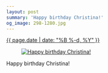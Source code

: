 ```yaml
---
layout: post
summary: 'Happy birthday Christina!'
og_image: 298-1280.jpg
---
```


<div class="post">
 <time>
  <a href="/298">
   {{ page.date | date: "%B %-d, %Y" }}
  </a>
 </time>
 <a href="/298">
  <figure data-taken="4/1/2014">
   <img alt="Happy birthday Christina!" sizes="(min-width: 700px) 50vw, calc(100vw - 2rem)" src="{{ site.assets_url }}/298-640.jpg" srcset="{{ site.assets_url }}/298-1280.jpg 1280w, {{ site.assets_url }}/298-960.jpg 960w, {{ site.assets_url }}/298-640.jpg 640w, {{ site.assets_url }}/298-320.jpg 320w"/>
  </figure>
 </a>
 <span>
  Happy birthday Christina!
 </span>
</div>
